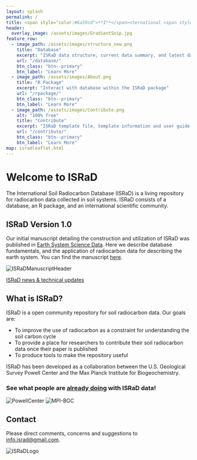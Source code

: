 ```yaml
---
layout: splash
permalink: /
title: <span style="color:#6a59cd">**I**</span>nternational <span style="color:#6a59cd">**S**</span>oil <span style="color:#6a59cd">**Ra**</span>diocarbon <span style="color:#6a59cd">**D**</span>atabase
header:
  overlay_image: /assets/images/GradientSnip.jpg
feature_row:
  - image_path: /assets/images/structure_new.png
    title: "Database"
    excerpt: "ISRaD data structure, current data summary, and latest database release"
    url: "/database/"
    btn_class: "btn--primary"
    btn_label: "Learn More"
  - image_path: /assets/images/About.png
    title: "R Package"
    excerpt: "Interact with database within the ISRaD package"
    url: "/rpackage/"
    btn_class: "btn--primary"
    btn_label: "Learn More"
  - image_path: /assets/images/Contribute.png
    alt: "100% free"
    title: "Contribute"
    excerpt: "ISRaD template file, template information and user guide, and ISRaD data quality control webtool user gude"
    url: "/contribute/"
    btn_class: "btn--primary"
    btn_label: "Learn More"
map: isradleaflet.html
---
```


# Welcome to ISRaD
The International Soil Radiocarbon Database (ISRaD) is a living repository for radiocarbon data collected in soil systems. ISRaD consists of a database, an R package, and an international scientific community.

## ISRaD Version 1.0
Our initial manuscript detailing the construction and utilization of ISRaD was published in [Earth System Science Data]({{"https://www.earth-system-science-data.net/"}}). Here we describe database fundamentals, and the application of radiocarbon data for describing the earth system. You can find the manuscript [here]({{"https://earth-syst-sci-data.net/12/61/2020/"}}).

![ISRaDManuscriptHeader]({{"/assets/images/ManuscriptHeader.png"}})

[ISRaD news & technical updates](https://international-soil-radiocarbon-database.github.io/ISRaD/news/)

## What is ISRaD?
ISRaD is a open community repository for soil radiocarbon data.
Our goals are:
* To improve the use of radiocarbon as a constraint for understanding the soil carbon cycle
* To provide a place for researchers to contribute their soil radiocarbon data once their paper is published
* To produce tools to make the repository useful

ISRaD has been developed as a collaboration between the U.S. Geological Survey Powell Center and the Max Planck Institute for Biogeochemistry.
### See what people are [already doing]({{"https://essd.copernicus.org/articles/12/61/2020/essd-12-61-2020-metrics.html"}}) with ISRaD data!

 ![PowellCenter]({{"/assets/images/PowellCenter.jpg"}})
 ![MPI-BGC]({{"/assets/images/MPI-BGC_logo_EN.png"}})

## Contact

Please direct comments, concerns and suggestions to [info.israd@gmail.com]({{"mailto:info.israd@gmail.com"}}).

![ISRaDLogo]({{"/assets/images/ISRaD_logos/ISRaD_logo_textbelow_white.png"}})
